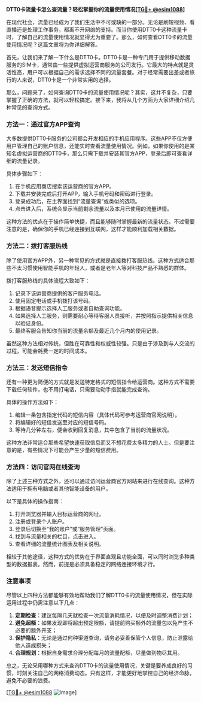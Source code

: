 **DTT0卡流量卡怎么查流量？轻松掌握你的流量使用情况[[TG💪+ @esim1088](https://t.me/s/esim1088)]**

在现代社会，流量已经成为了我们生活中不可或缺的一部分。无论是刷短视频、看直播还是处理工作事务，都离不开网络的支持。而当你使用DTT0卡这种流量卡时，了解自己的流量使用情况就显得尤为重要了。那么，如何查看DTT0卡的流量使用情况呢？这篇文章将为你详细解答。

首先，让我们来了解一下什么是DTT0卡。DTT0卡是一种专门用于提供移动数据服务的SIM卡，通常由一些提供虚拟运营商服务的公司发行。它最大的特点就是灵活性高，用户可以根据自己的需求选择不同的流量套餐。对于经常需要出差或者旅行的人来说，DTT0卡是一个非常实用的选择。

那么，问题来了，如何查询DTT0卡的流量使用情况呢？其实，这并不复杂，只要掌握了正确的方法，就可以轻松搞定。接下来，我将从几个方面为大家详细介绍几种常见的查询方式。

### 方法一：通过官方APP查询

大多数提供DTT0卡服务的公司都会开发相应的手机应用程序。这些APP不仅方便用户管理自己的账户信息，还能实时查看流量使用情况。例如，如果你使用的是某知名虚拟运营商的DTT0卡，那么只需下载并安装其官方APP，登录后即可查看详细的流量记录。

具体步骤如下：
1. 在手机应用商店搜索该运营商的官方APP。
2. 下载并安装完成后打开APP，输入手机号码和密码进行登录。
3. 登录成功后，在主界面找到“流量查询”或类似的选项。
4. 点击进入后，系统会显示当前剩余流量以及本月已使用的流量详情。

这种方法的优点在于操作简单快捷，而且能够随时掌握最新的流量状态。不过需要注意的是，确保你的手机已经连接到互联网，这样才能顺利加载相关数据。

### 方法二：拨打客服热线

除了使用官方APP外，另一种常见的方式就是直接拨打客服热线。这种方式适合那些不太习惯使用智能手机的年轻人，或者是老年人等对科技产品不熟悉的群体。

拨打客服热线的具体流程大致如下：
1. 记录下该运营商提供的客户服务电话。
2. 使用固定电话或手机拨打该号码。
3. 根据语音提示选择人工服务或者自助查询功能。
4. 如果选择人工服务，则需要耐心等待客服人员接听，并按照指示提供相关信息以验证身份。
5. 最终客服会告知你当前的流量余额及最近几个月内的使用记录。

虽然这种方法相对传统，但胜在可靠性和权威性较强。只是由于涉及到与人交流的过程，可能会耗费一定的时间成本。

### 方法三：发送短信指令

还有一种更为简便的方式就是发送特定格式的短信指令给运营商。这种方式不需要下载任何软件，也不用打电话，只需要动动手指就能完成查询。

具体的操作方法如下：
1. 编辑一条包含指定代码的短信内容（具体代码可参考运营商官网说明）。
2. 将编辑好的短信发送至对应的短信号码。
3. 等待几分钟左右，便会收到回复消息，其中包含了当前的流量状况。

这种方法非常适合那些希望快速获取信息而又不想花费太多精力的人士。但是要注意的是，有些情况下可能会产生少量的短信费用。

### 方法四：访问官网在线查询

除了上述三种方式之外，还可以通过访问运营商官方网站来进行在线查询。这种方法适用于拥有电脑或者其他智能设备的用户。

以下是具体的操作指南：
1. 打开浏览器并输入目标运营商的网址。
2. 注册或登录个人账户。
3. 登录后切换至“我的账户”或“服务管理”页面。
4. 找到与流量相关的栏目，点击进入。
5. 查看详细的流量统计图表及相关说明。

相较于其他途径，这种方式的优势在于界面直观且功能全面，可以同时浏览多种类型的数据报表。然而，前提是必须具备稳定的网络连接环境才行。

### 注意事项

尽管以上四种方法都能够有效地帮助我们了解DTT0卡的流量使用情况，但在实际运用过程中仍需注意以下几点：

1. **定期检查**：建议每隔几天就检查一次流量消耗情况，以便及时调整消费计划；
2. **避免超额**：如果发现即将超出预定限额，请提前购买额外的流量包以免产生不必要的额外开支；
3. **保护隐私**：无论是通过何种渠道查询，请务必妥善保管个人信息，防止泄露给他人造成损失；
4. **合理规划**：根据自身需求合理分配每月的流量配额，尽量做到物尽其用。

总之，无论采用哪种方式来查询DTT0卡的流量使用情况，关键是要养成良好的习惯，时刻关注自己的网络消费动态。只有这样，才能更好地掌控自己的经济命脉，避免不必要的浪费。

[[TG💪+ @esim1088](https://t.me/s/esim1088) ![Image](https://i.postimg.cc/4NQfJmqS/Snipaste-2025-05-13-00-14-12.png)]